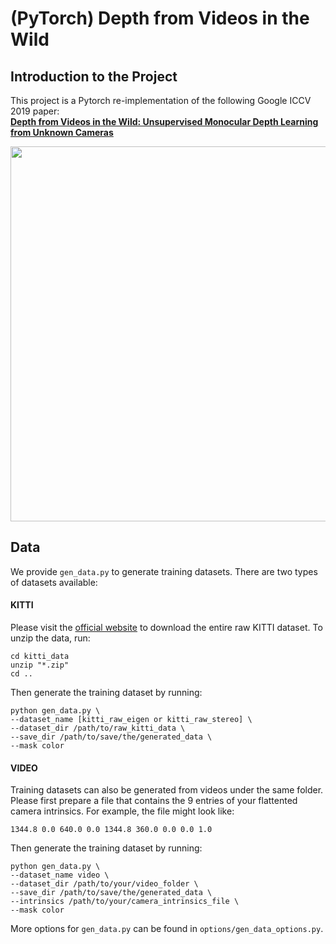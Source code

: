 # (PyTorch) Depth from Videos in the Wild

## Introduction to the Project

This project is a Pytorch re-implementation of the following Google ICCV 2019 paper:  
**[Depth from Videos in the Wild: Unsupervised Monocular Depth Learning from Unknown Cameras](https://arxiv.org/abs/1904.04998)**

<p align="center">
  <img src="demo/kitti_0926drive0001_0018.gif" width="600" />
</p>

## Data

We provide `gen_data.py` to generate training datasets. There are two types of datasets available:

#### KITTI
Please visit the [official website](http://www.cvlibs.net/datasets/kitti/raw_data.php) to download the entire raw KITTI dataset.
To unzip the data, run:
```
cd kitti_data
unzip "*.zip"
cd ..
```
Then generate the training dataset by running:
```
python gen_data.py \
--dataset_name [kitti_raw_eigen or kitti_raw_stereo] \
--dataset_dir /path/to/raw_kitti_data \
--save_dir /path/to/save/the/generated_data \
--mask color
```

#### VIDEO 

Training datasets can also be generated from videos under the same folder. 
Please first prepare a file that contains the 9 entries of your flattented camera intrinsics. 
For example, the file might look like:
```
1344.8 0.0 640.0 0.0 1344.8 360.0 0.0 0.0 1.0
```
Then generate the training dataset by running:
```
python gen_data.py \
--dataset_name video \
--dataset_dir /path/to/your/video_folder \
--save_dir /path/to/save/the/generated_data \
--intrinsics /path/to/your/camera_intrinsics_file \
--mask color
```

More options for `gen_data.py` can be found in `options/gen_data_options.py`.
